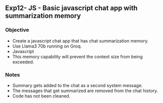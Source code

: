 ## Exp12- JS - Basic javascript chat app with summarization memory

### Objective
- Create a javascript chat app that has chat summarization memory.
- Use Llama3 70b running on Groq.
- Javascript
- This memory capability will prevent the context size from being exceeded.
  
### Notes
- Summary gets added to the chat as a second system message.
- The messages that get summarized are removed from the chat history.
- Code has not been cleaned.
